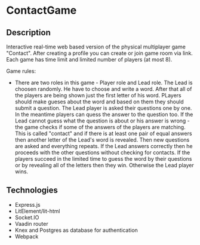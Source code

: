 # ContactGame
## Description
Interactive real-time web based version of the physical multiplayer game "Contact". 
After creating a profile you can create or join game room via link.
Each game has time limit and limited number of players (at most 8).

Game rules:
- There are two roles in this game - Player role and Lead role.
The Lead is choosen randomly. He have to choose and write a word.
After that all of the players are being shown just the first letter of his word.
PLayers should make gueses about the word and based on them they should submit a question.
The Lead player is asked their questions one by one. In the meantime players can quess the answer to the question too.
If the Lead cannot guess what the question is about or his answer is wrong - the game checks if some of the answers of the players are matching. This is called "contact" and if there is at least one pair of equal answers then another letter of the Lead's word is revealed. Then new questions are asked and everything repeats.
If the Lead answers correctly then he proceeds with the other questions without checking for contacts.
If the players succeed in the limited time to guess the word by their questions or by revealing all of the letters then they win. Otherwise the Lead player wins.

## Technologies 
- Express.js
- LitElement/lit-html
- Socket.IO
- Vaadin router
- Knex and Postgres as database for authentication
- Webpack
